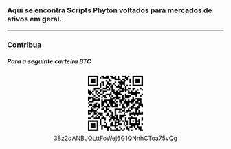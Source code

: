
### Aqui se encontra Scripts Phyton voltados para mercados de ativos em geral.

---
### Contribua 
##### Para a seguinte carteira BTC

<div align="center">

![38z2dANBJQLttFoWej6G1QNnhCToa75vQg](/img/donate.png)\
38z2dANBJQLttFoWej6G1QNnhCToa75vQg

</div>